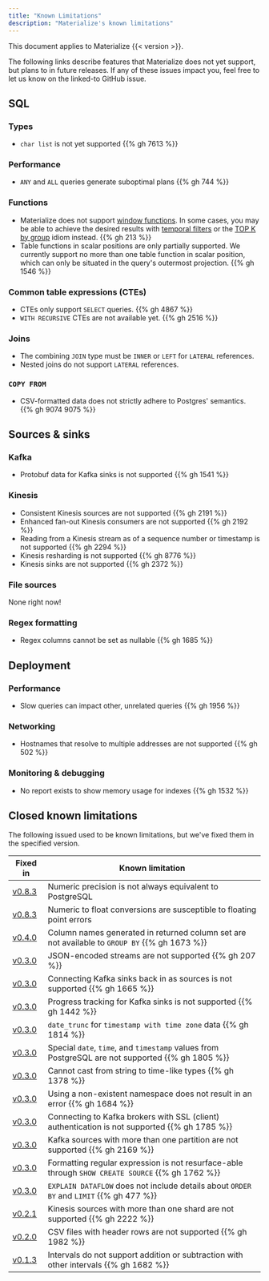 ```yaml
---
title: "Known Limitations"
description: "Materialize's known limitations"
---
```


This document applies to Materialize {{< version >}}.

The following links describe features that Materialize does not yet support, but
plans to in future releases. If any of these issues impact you, feel free to let
us know on the linked-to GitHub issue.

## SQL

### Types

- `char list` is not yet supported {{% gh 7613 %}}

### Performance

- `ANY` and `ALL` queries generate suboptimal plans {{% gh 744 %}}

### Functions

- Materialize does not support [window functions](https://www.postgresql.org/docs/current/tutorial-window.html). In some cases, you may be able to achieve the desired results with [temporal filters](/sql/patterns/temporal-filters/) or the [TOP K by group](/sql/patterns/top-k/) idiom instead. {{% gh 213 %}}
- Table functions in scalar positions are only partially supported. We currently
  support no more than one table function in scalar position, which can only be
  situated in the query's outermost projection. {{% gh 1546 %}}

### Common table expressions (CTEs)

- CTEs only support `SELECT` queries. {{% gh 4867 %}}
- `WITH RECURSIVE` CTEs are not available yet. {{% gh 2516 %}}

### Joins

- The combining `JOIN` type must be `INNER` or `LEFT` for `LATERAL` references.
- Nested joins do not support `LATERAL` references.

### `COPY FROM`

- CSV-formatted data does not strictly adhere to Postgres' semantics.
  {{% gh 9074 9075 %}}

## Sources & sinks

### Kafka

- Protobuf data for Kafka sinks is not supported {{% gh 1541 %}}

### Kinesis

- Consistent Kinesis sources are not supported {{% gh 2191 %}}
- Enhanced fan-out Kinesis consumers are not supported {{% gh 2192 %}}
- Reading from a Kinesis stream as of a sequence number or timestamp is not supported {{% gh 2294 %}}
- Kinesis resharding is not supported {{% gh 8776 %}}
- Kinesis sinks are not supported {{% gh 2372 %}}

### File sources

None right now!

### Regex formatting

- Regex columns cannot be set as nullable {{% gh 1685 %}}

## Deployment

### Performance

- Slow queries can impact other, unrelated queries {{% gh 1956 %}}

### Networking

- Hostnames that resolve to multiple addresses are not supported {{% gh 502 %}}

### Monitoring & debugging

- No report exists to show memory usage for indexes {{% gh 1532 %}}

## Closed known limitations

The following issued used to be known limitations, but we've fixed them in the
specified version.

Fixed in | Known limitation
--------------|-----------------
[v0.8.3] | Numeric precision is not always equivalent to PostgreSQL
[v0.8.3] | Numeric to float conversions are susceptible to floating point errors
[v0.4.0] | Column names generated in returned column set are not available to `GROUP BY` {{% gh 1673 %}}
[v0.3.0] | JSON-encoded streams are not supported {{% gh 207 %}}
[v0.3.0] | Connecting Kafka sinks back in as sources is not supported {{% gh 1665 %}}
[v0.3.0] | Progress tracking for Kafka sinks is not supported {{% gh 1442 %}}
[v0.3.0] | `date_trunc` for `timestamp with time zone` data {{% gh 1814 %}}
[v0.3.0] | Special `date`, `time`, and `timestamp` values from PostgreSQL are not supported {{% gh 1805 %}}
[v0.3.0] | Cannot cast from string to time-like types {{% gh 1378 %}}
[v0.3.0] | Using a non-existent namespace does not result in an error {{% gh 1684 %}}
[v0.3.0] | Connecting to Kafka brokers with SSL (client) authentication is not supported {{% gh 1785 %}}
[v0.3.0] | Kafka sources with more than one partition are not supported {{% gh 2169 %}}
[v0.3.0] | Formatting regular expression is not resurface-able through `SHOW CREATE SOURCE` {{% gh 1762 %}}
[v0.3.0] | `EXPLAIN DATAFLOW` does not include details about `ORDER BY` and `LIMIT` {{% gh 477 %}}
[v0.2.1] | Kinesis sources with more than one shard are not supported {{% gh 2222 %}}
[v0.2.0] | CSV files with header rows are not supported {{% gh 1982 %}}
[v0.1.3] | Intervals do not support addition or subtraction with other intervals {{% gh 1682 %}}

[v0.8.3]: /release-notes/#v0.8.3
[v0.4.0]: /release-notes/#v0.4.0
[v0.3.0]: /release-notes/#v0.3.0
[v0.2.1]: /release-notes/#v0.2.1
[v0.2.0]: /release-notes/#v0.2.0
[v0.1.3]: /release-notes/#v0.1.3
